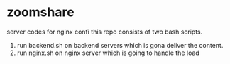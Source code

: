 # zoomshare
server codes for nginx confi
this repo consists of two bash scripts.

1. run backend.sh on backend servers which is gona deliver the content.
2. run nginx.sh on nginx server which is going to handle the load
